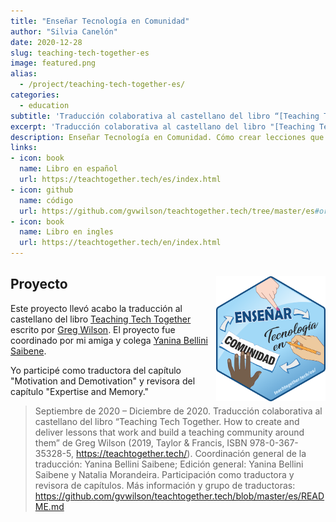 ```yaml
---
title: "Enseñar Tecnología en Comunidad"
author: "Silvia Canelón"
date: 2020-12-28
slug: teaching-tech-together-es
image: featured.png
alias:
  - /project/teaching-tech-together-es/
categories:
  - education
subtitle: 'Traducción colaborativa al castellano del libro “[Teaching Tech Together](https://teachtogether.tech/). How to create and deliver lessons that work and build a teaching community around them" escrito por Greg Wilson'
excerpt: 'Traducción colaborativa al castellano del libro "[Teaching Tech Together](https://teachtogether.tech/). How to create and deliver lessons that work and build a teaching community around them" escrito por Greg Wilson'
description: Enseñar Tecnología en Comunidad. Cómo crear lecciones que funcionen y construir una comunidad docente alrededor 
links:
- icon: book
  name: Libro en español
  url: https://teachtogether.tech/es/index.html
- icon: github
  name: código
  url: https://github.com/gvwilson/teachtogether.tech/tree/master/es#orientaciones-para-la-traducci%C3%B3n-
- icon: book
  name: Libro en ingles
  url: https://teachtogether.tech/en/index.html
---
```


## Proyecto <a href='https://github.com/gvwilson/teachtogether.tech/tree/master/es#orientaciones-para-la-traducci%C3%B3n-'><img src='featured-hex.png' align="right" height="200" alt='Etiqueta hexagonal ("hex sticker") para el proyecto titulado "Enseñar Tecnología en Comunidad." Las palabras parecen parte de un mapa conceptual y hay manos diferentes apuntando hacia ellas.'/></a>

Este proyecto llevó acabo la traducción al castellano del libro [Teaching Tech Together](https://teachtogether.tech/) escrito por [Greg Wilson](https://www.twitter.com/gvwilson). El proyecto fue coordinado por mi amiga y colega [Yanina Bellini Saibene](https://twitter.com/yabellini).

Yo participé como traductora del capítulo "Motivation and Demotivation" y revisora del capítulo "Expertise and Memory."

> Septiembre de 2020 – Diciembre de 2020. Traducción colaborativa al castellano del libro “Teaching Tech Together. How to create and deliver lessons that work and build a teaching community around them” de Greg Wilson (2019, Taylor & Francis, ISBN 978-0-367-35328-5, https://teachtogether.tech/). Coordinación general de la traducción: Yanina Bellini Saibene; Edición general: Yanina Bellini Saibene y Natalia Morandeira. Participación como traductora y revisora de capítulos. Más información y grupo de traductoras: https://github.com/gvwilson/teachtogether.tech/blob/master/es/README.md
